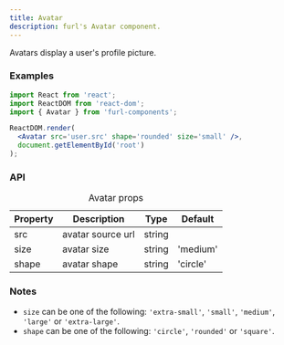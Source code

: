 ```yaml
---
title: Avatar
description: furl's Avatar component.
---
```


Avatars display a user's profile picture.

### Examples

<avatarexamples></avatarexamples>

```jsx
import React from 'react';
import ReactDOM from 'react-dom';
import { Avatar } from 'furl-components';

ReactDOM.render(
  <Avatar src='user.src' shape='rounded' size='small' />, 
  document.getElementById('root')
);
```

### API

<table>
  <caption>Avatar props</caption>
  <thead>
    <tr>
      <th>Property</th>
      <th colspan="3">Description</th>
      <th>Type</th>
      <th>Default</th>
    </tr>
  </thead>
  <tbody>
    <tr>
      <td class="font-c">src</td>
      <td colspan="3">avatar source url</td>
      <td>string</td>
      <td class='font-c'></td>
    </tr>
    <tr>
      <td class="font-c">size</td>
      <td colspan="3">avatar size</td>
      <td>string</td>
      <td class='font-c'>'medium'</td>
    </tr>
    <tr>
      <td class="font-c">shape</td>
      <td colspan="3">avatar shape</td>
      <td>string</td>
      <td class='font-c'>'circle'</td>
    </tr>
  </tbody>
</table>


### Notes

* `size` can be one of the following: `'extra-small'`, `'small'`, `'medium'`, `'large'` or `'extra-large'`.
* `shape` can be one of the following: `'circle'`, `'rounded'` or  `'square'`.